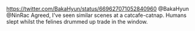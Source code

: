 https://twitter.com/BakaHyun/status/669627071052840960 @BakaHyun @NinRac Agreed, I've seen similar scenes at a catcafe-catnap. Humans slept whilst the felines drummed up trade in the window.